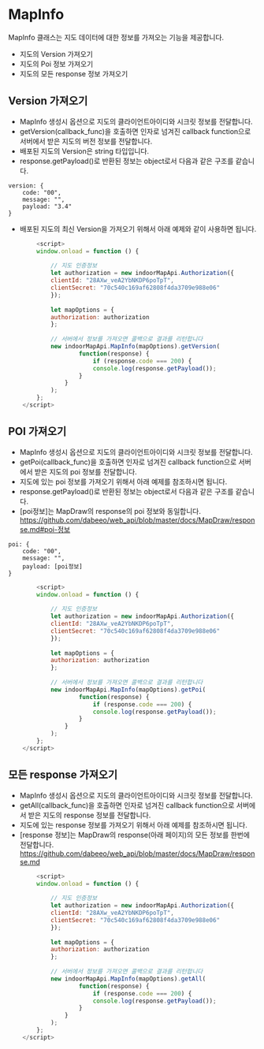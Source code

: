 # MapInfo

MapInfo 클래스는 지도 데이터에 대한 정보를 가져오는 기능을 제공합니다.

- 지도의 Version 가져오기
- 지도의 Poi 정보 가져오기
- 지도의 모든 response 정보 가져오기

## Version 가져오기
- MapInfo 생성시 옵션으로 지도의 클라이언트아이디와 시크릿 정보를 전달합니다. 
- getVersion(callback_func)을 호출하면 인자로 넘겨진 callback function으로 서버에서 받은 지도의 버전 정보를 전달합니다. 
- 배포된 지도의 Version은 string 타입입니다.  
- response.getPayload()로 반환된 정보는  object로서 다음과 같은 구조를 같습니다. 
~~~
version: {
    code: "00",
    message: "",
    payload: "3.4"
}
~~~
- 배포된 지도의 최신 Version을 가져오기 위해서 아래 예제와 같이 사용하면 됩니다.  
~~~javascript
        <script>
        window.onload = function () {
        
            // 지도 인증정보
            let authorization = new indoorMapApi.Authorization({
            clientId: "28AXw_veA2YbNKDP6poTpT",
            clientSecret: "70c540c169af62808f4da3709e988e06"
            });
        
            let mapOptions = {
            authorization: authorization
            };
        
            // 서버에서 정보를 가져오면 콜백으로 결과를 리턴합니다
            new indoorMapApi.MapInfo(mapOptions).getVersion( 
                    function(response) {
                        if (response.code === 200) {
                        console.log(response.getPayload());
                    }
                }
            );
        };
    </script>
~~~

## POI 가져오기
- MapInfo 생성시 옵션으로 지도의 클라이언트아이디와 시크릿 정보를 전달합니다. 
- getPoi(callback_func)을 호출하면 인자로 넘겨진 callback function으로 서버에서 받은 지도의 poi 정보를 전달합니다. 
- 지도에 있는 poi 정보를 가져오기 위해서 아래 예제를 참조하시면 됩니다.
- response.getPayload()로 반환된 정보는  object로서 다음과 같은 구조를 같습니다.
- [poi정보]는 MapDraw의 response의 poi 정보와 동일합니다.   
    https://github.com/dabeeo/web_api/blob/master/docs/MapDraw/response.md#poi-정보  
~~~
poi: {
    code: "00",
    message: "",
    payload: [poi정보]
}
~~~
~~~javascript
        <script>
        window.onload = function () {
        
            // 지도 인증정보
            let authorization = new indoorMapApi.Authorization({
            clientId: "28AXw_veA2YbNKDP6poTpT",
            clientSecret: "70c540c169af62808f4da3709e988e06"
            });
        
            let mapOptions = {
            authorization: authorization
            };
        
            // 서버에서 정보를 가져오면 콜백으로 결과를 리턴합니다
            new indoorMapApi.MapInfo(mapOptions).getPoi( 
                    function(response) {
                        if (response.code === 200) {
                        console.log(response.getPayload());
                    }
                }
            );
        };
    </script>
~~~

## 모든 response 가져오기
- MapInfo 생성시 옵션으로 지도의 클라이언트아이디와 시크릿 정보를 전달합니다. 
- getAll(callback_func)을 호출하면 인자로 넘겨진 callback function으로 서버에서 받은 지도의 response 정보를 전달합니다. 
- 지도에 있는 response 정보를 가져오기 위해서 아래 예제를 참조하시면 됩니다.
- [response 정보]는 MapDraw의 response(아래 페이지)의 모든 정보를 한번에 전달합니다.
    https://github.com/dabeeo/web_api/blob/master/docs/MapDraw/response.md

~~~javascript
        <script>
        window.onload = function () {
        
            // 지도 인증정보
            let authorization = new indoorMapApi.Authorization({
            clientId: "28AXw_veA2YbNKDP6poTpT",
            clientSecret: "70c540c169af62808f4da3709e988e06"
            });
        
            let mapOptions = {
            authorization: authorization
            };
        
            // 서버에서 정보를 가져오면 콜백으로 결과를 리턴합니다
            new indoorMapApi.MapInfo(mapOptions).getAll( 
                    function(response) {
                        if (response.code === 200) {
                        console.log(response.getPayload());
                    }
                }
            );
        };
    </script>
~~~
